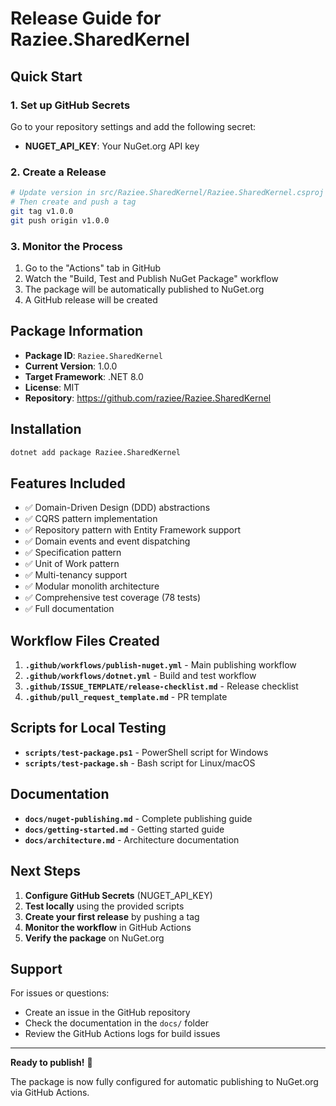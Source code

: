 # Release Guide for Raziee.SharedKernel

## Quick Start

### 1. Set up GitHub Secrets

Go to your repository settings and add the following secret:
- **NUGET_API_KEY**: Your NuGet.org API key

### 2. Create a Release

```bash
# Update version in src/Raziee.SharedKernel/Raziee.SharedKernel.csproj
# Then create and push a tag
git tag v1.0.0
git push origin v1.0.0
```

### 3. Monitor the Process

1. Go to the "Actions" tab in GitHub
2. Watch the "Build, Test and Publish NuGet Package" workflow
3. The package will be automatically published to NuGet.org
4. A GitHub release will be created

## Package Information

- **Package ID**: `Raziee.SharedKernel`
- **Current Version**: 1.0.0
- **Target Framework**: .NET 8.0
- **License**: MIT
- **Repository**: https://github.com/raziee/Raziee.SharedKernel

## Installation

```bash
dotnet add package Raziee.SharedKernel
```

## Features Included

- ✅ Domain-Driven Design (DDD) abstractions
- ✅ CQRS pattern implementation
- ✅ Repository pattern with Entity Framework support
- ✅ Domain events and event dispatching
- ✅ Specification pattern
- ✅ Unit of Work pattern
- ✅ Multi-tenancy support
- ✅ Modular monolith architecture
- ✅ Comprehensive test coverage (78 tests)
- ✅ Full documentation

## Workflow Files Created

1. **`.github/workflows/publish-nuget.yml`** - Main publishing workflow
2. **`.github/workflows/dotnet.yml`** - Build and test workflow
3. **`.github/ISSUE_TEMPLATE/release-checklist.md`** - Release checklist
4. **`.github/pull_request_template.md`** - PR template

## Scripts for Local Testing

- **`scripts/test-package.ps1`** - PowerShell script for Windows
- **`scripts/test-package.sh`** - Bash script for Linux/macOS

## Documentation

- **`docs/nuget-publishing.md`** - Complete publishing guide
- **`docs/getting-started.md`** - Getting started guide
- **`docs/architecture.md`** - Architecture documentation

## Next Steps

1. **Configure GitHub Secrets** (NUGET_API_KEY)
2. **Test locally** using the provided scripts
3. **Create your first release** by pushing a tag
4. **Monitor the workflow** in GitHub Actions
5. **Verify the package** on NuGet.org

## Support

For issues or questions:
- Create an issue in the GitHub repository
- Check the documentation in the `docs/` folder
- Review the GitHub Actions logs for build issues

---

**Ready to publish!** 🚀

The package is now fully configured for automatic publishing to NuGet.org via GitHub Actions.
